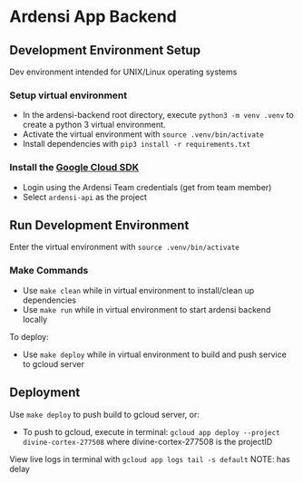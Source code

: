 # Ardensi App Backend

## Development Environment Setup

Dev environment intended for UNIX/Linux operating systems

### Setup virtual environment
- In the ardensi-backend root directory, execute `python3 -m venv .venv` to create a python 3 virtual environment.
- Activate the virtual environment with  `source .venv/bin/activate`
- Install dependencies with `pip3 install -r requirements.txt`

### Install the [Google Cloud SDK](https://cloud.google.com/sdk/docs/quickstarts)
- Login using the Ardensi Team credentials (get from team member)
- Select `ardensi-api` as the project

## Run Development Environment

Enter the virtual environment with  `source .venv/bin/activate`

### Make Commands
- Use `make clean` while in virtual environment to install/clean up dependencies
- Use `make run` while in virtual environment to start ardensi backend locally

To deploy:
- Use `make deploy` while in virtual environment to build and push service to gcloud server

## Deployment
Use `make deploy` to push build to gcloud server, or:
- To push to gcloud, execute in terminal: `gcloud app deploy --project divine-cortex-277508` where divine-cortex-277508 is the projectID

View live logs in terminal with `gcloud app logs tail -s default` NOTE: has delay
